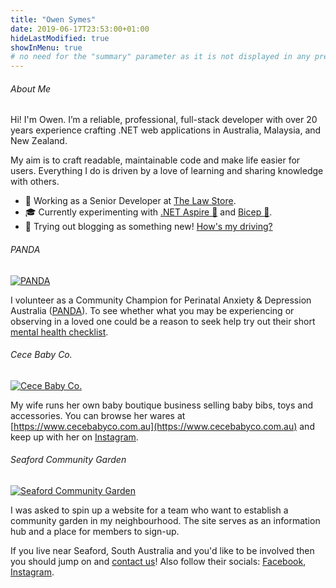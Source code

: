 ```yaml
---
title: "Owen Symes"
date: 2019-06-17T23:53:00+01:00
hideLastModified: true
showInMenu: true
# no need for the "summary" parameter as it is not displayed in any previews
---
```


###### About Me
Hi! I'm Owen.
I’m a reliable, professional, full-stack developer with over 20 years experience crafting .NET web applications in Australia, Malaysia, and New Zealand. 

My aim is to craft readable, maintainable code and make life easier for users. Everything I do is driven by a love of learning and sharing knowledge with others.

- 💼 Working as a Senior Developer at [The Law Store](https://thelawstore.com.au/).
- 🎓 Currently experimenting with [.NET Aspire 🗻](https://github.com/dotnet/aspire) and [Bicep 🦾](https://learn.microsoft.com/en-us/azure/azure-resource-manager/bicep/overview).
- 📝 Trying out blogging as something new! [How's my driving?](/posts)

###### PANDA

[![PANDA](https://www.owen.nz/panda.png)](https://www.panda.org.au)

I volunteer as a Community Champion for Perinatal Anxiety & Depression Australia ([PANDA](https://www.panda.org.au)). To see whether what you may be experiencing or observing in a loved one could be a reason to seek help try out their short [mental health checklist](https://www.panda.org.au/info-support/checklists).

###### Cece Baby Co.

[![Cece Baby Co.](https://www.owen.nz/cece.jpg)](https://www.cecebabyco.com.au)

My wife runs her own baby boutique business selling baby bibs, toys and accessories. You can browse her wares at [https://www.cecebabyco.com.au](https://www.cecebabyco.com.au) and keep up with her on [Instagram](https://www.instagram.com/cece_baby_co/).

###### Seaford Community Garden

[![Seaford Community Garden](https://www.owen.nz/scglogo.png)](https://www.seafordcommunitygarden.com)

I was asked to spin up a website for a team who want to establish a community garden in my neighbourhood. The site serves as an information hub and a place for members to sign-up.

If you live near Seaford, South Australia and you'd like to be involved then you should jump on and [contact us](https://www.seafordcommunitygarden.com)! Also follow their socials: [Facebook](https://www.facebook.com/seafordcg), [Instagram](https://www.instagram.com/seafordcg). 
